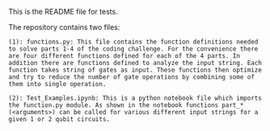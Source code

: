 This is the README file for tests.

The repository contains two files:

    (1): functions.py: This file contains the function definitions needed to solve parts 1-4 of the coding challenge. For the convenience there are four different functions defined for each of the 4 parts. In addition there are functions defined to analyze the input string. Each function takes string of gates as input. These functions then optimize and try to reduce the number of gate operations by combining some of them into single operation. 
    
    (2): Test_Examples.ipynb: This is a python notebook file which imports the function.py module. As shown in the notebook functions part_*(<arguments>) can be called for various different input strings for a given 1 or 2 qubit circuits. 

